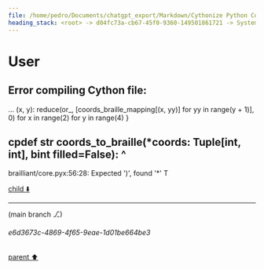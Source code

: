 ```yaml
---
file: /home/pedro/Documents/chatgpt_export/Markdown/Cythonize Python Code_ No bitarray.md
heading_stack: <root> -> d04fc73a-cb67-45f0-9360-149501861721 -> System -> 7a0dbc21-310b-41da-bbf1-c4f90a0faa9d -> System -> aaa23d16-6d99-47c9-bd7c-01144097ce5f -> User -> a88a8d0c-5b5c-4858-ba0a-7b14b7abefd4 -> Assistant -> Notes: -> aaa2501a-fe50-4768-b0c6-ebb08536c259 -> User -> f863d624-425d-4a6f-8ff5-0b56701d1429 -> Assistant -> aaa2e0c2-ec24-4163-ab8b-32f7e3957972 -> User -> 7d198c0c-79df-4b05-8879-9bb7f8b1b35d -> Assistant -> Step 1: Install Cython -> Step 2: Save the Cython Code -> Step 3: Create a `setup.py` File -> Step 4: Compile the Cython Code -> Step 5: Import and Use in Python -> aaa21b34-8d49-47ae-8380-83115fbdbaaf -> User
---
```

# User

Error compiling Cython file:
------------------------------------------------------------
...
    (x, y): reduce(or_, [coords_braille_mapping[(x, yy)] for yy in range(y + 1)], 0)
    for x in range(2)
    for y in range(4)
}

cpdef str coords_to_braille(*coords: Tuple[int, int], bint filled=False):
                            ^
------------------------------------------------------------

brailliant/core.pyx:56:28: Expected ')', found '*'
T

[child ⬇️](#e6d3673c-4869-4f65-9eae-1d01be664be3)

---

(main branch ⎇)
###### e6d3673c-4869-4f65-9eae-1d01be664be3
[parent ⬆️](#aaa21b34-8d49-47ae-8380-83115fbdbaaf)
